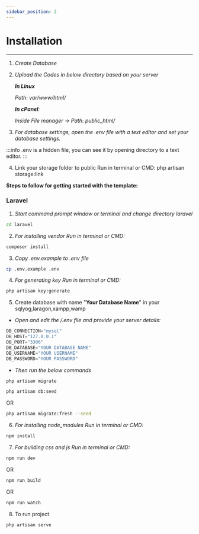```yaml
---
sidebar_position: 2
---
```


# Installation

<hr />

1. _Create Database_
2. _Upload the Codes in below directory based on your server_

   _**In Linux**_

   _Path: var/www/html/_

   _**In cPanel**:_

   _Inside File manager -> Path: public_html/_

3. _For database settings, open the .env file with a text editor and set your database settings._

:::info
.env is a hidden file, you can see it by opening directory to a text editor.
:::

4. Link your storage folder to public Run in terminal or CMD: php artisan storage:link

**Steps to follow for getting started with the template:**

### Laravel

1. _Start command prompt window or terminal and change directory laravel_

```bash
cd laravel
```

2. _For installing vendor Run in terminal or CMD:_

```bash
composer install
```

3. _Copy .env.example to .env file_

```bash
cp .env.example .env
```

4. _For generating key Run in terminal or CMD:_

```bash
php artisan key:generate
```

5. Create database with name "**Your Database Name**" in your sqlyog,laragon,xampp,wamp

- _Open and edit the /.env file and provide your server details:_

```dart
DB_CONNECTION="mysql"
DB_HOST="127.0.0.1"
DB_PORT="3306"
DB_DATABASE="YOUR DATABASE NAME"
DB_USERNAME="YOUR USERNAME"
DB_PASSWORD="YOUR PASSWORD"

```

- _Then run the below commands_

```bash
php artisan migrate
```

```bash
php artisan db:seed
```

OR

```bash
php artisan migrate:fresh --seed
```

6. _For installing node_modules Run in terminal or CMD:_

```bash
npm install
```

7. _For building css and js Run in terminal or CMD:_

```bash
npm run dev
```

OR

```bash
npm run build
```

OR

```bash
npm run watch
```

8. To run project

```bash
php artisan serve
```
